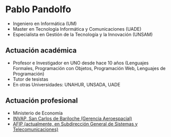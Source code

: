 # Pablo Pandolfo

* Ingeniero en Informática (UM)
* Master en Tecnología Informática y Comunicaciones (UADE)
* Especialista en Gestión de la Tecnología y la Innovación (UNSAM)

## Actuación académica

* Profesor e Investigador en UNO desde hace 10 años (Lenguajes Formales, Programación con Objetos, Programación Web, Lenguajes de Programación)
* Tutor de tesistas
* En otras Universidades: UNAHUR, UNSADA, UADE

## Actuación profesional

* Ministerio de Economía
* [INVAP, San Carlos de Bariloche (Gerencia Aeroespacial)](https://www.invap.com.ar/)
* [AFIP (actualmente, en Subdirección General de Sistemas y Telecomunicaciones)](https://www.afip.gob.ar/landing/default.asp)
